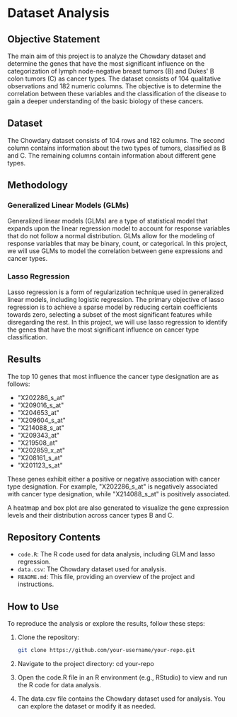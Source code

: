 # Dataset Analysis


## Objective Statement

The main aim of this project is to analyze the Chowdary dataset and determine the genes that have the most significant influence on the categorization of lymph node-negative breast tumors (B) and Dukes' B colon tumors (C) as cancer types. The dataset consists of 104 qualitative observations and 182 numeric columns. The objective is to determine the correlation between these variables and the classification of the disease to gain a deeper understanding of the basic biology of these cancers.

## Dataset

The Chowdary dataset consists of 104 rows and 182 columns. The second column contains information about the two types of tumors, classified as B and C. The remaining columns contain information about different gene types.

## Methodology

### Generalized Linear Models (GLMs)

Generalized linear models (GLMs) are a type of statistical model that expands upon the linear regression model to account for response variables that do not follow a normal distribution. GLMs allow for the modeling of response variables that may be binary, count, or categorical. In this project, we will use GLMs to model the correlation between gene expressions and cancer types.

### Lasso Regression

Lasso regression is a form of regularization technique used in generalized linear models, including logistic regression. The primary objective of lasso regression is to achieve a sparse model by reducing certain coefficients towards zero, selecting a subset of the most significant features while disregarding the rest. In this project, we will use lasso regression to identify the genes that have the most significant influence on cancer type classification.

## Results

The top 10 genes that most influence the cancer type designation are as follows:
- "X202286_s_at"
- "X209016_s_at"
- "X204653_at"
- "X209604_s_at"
- "X214088_s_at"
- "X209343_at"
- "X219508_at"
- "X202859_x_at"
- "X208161_s_at"
- "X201123_s_at"

These genes exhibit either a positive or negative association with cancer type designation. For example, "X202286_s_at" is negatively associated with cancer type designation, while "X214088_s_at" is positively associated.

A heatmap and box plot are also generated to visualize the gene expression levels and their distribution across cancer types B and C.

## Repository Contents

- `code.R`: The R code used for data analysis, including GLM and lasso regression.
- `data.csv`: The Chowdary dataset used for analysis.
- `README.md`: This file, providing an overview of the project and instructions.

## How to Use

To reproduce the analysis or explore the results, follow these steps:

1. Clone the repository:

   ```bash
   git clone https://github.com/your-username/your-repo.git
2. Navigate to the project directory:
   cd your-repo
3. Open the code.R file in an R environment (e.g., RStudio) to view and run the R code for data analysis.

4. The data.csv file contains the Chowdary dataset used for analysis. You can explore the dataset or modify it as needed.
